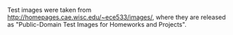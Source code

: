 Test images were taken from http://homepages.cae.wisc.edu/~ece533/images/,
where they are released as "Public-Domain Test Images for Homeworks and
Projects".
